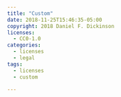 ```yaml
---
title: "Custom"
date: 2018-11-25T15:46:35-05:00
copyright: 2018 Daniel F. Dickinson
licenses:
  - CC0-1.0
categories:
  - licenses
  - legal
tags:
  - licenses
  - custom

---
```

